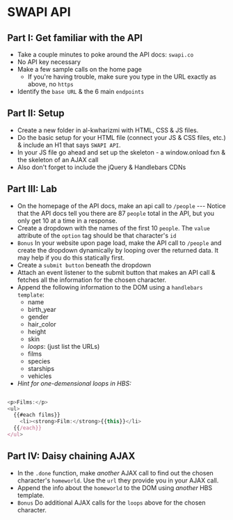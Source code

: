  # SWAPI API

## Part I: Get familiar with the API
- Take a couple minutes to poke around the API docs: `swapi.co`
- No API key necessary
- Make a few sample calls on the home page
  - If you're having trouble, make sure you type in the URL exactly as above, no `https`
- Identify the `base URL` & the 6 main `endpoints`

## Part II: Setup
- Create a new folder in al-kwharizmi with HTML, CSS & JS files.
- Do the basic setup for your HTML file (connect your JS & CSS files, etc.) & include an H1 that says `SWAPI API`.
- In your JS file go ahead and set up the skeleton - a window.onload fxn & the skeleton of an AJAX call
- Also don't forget to include the jQuery & Handlebars CDNs

## Part III: Lab
- On the homepage of the API docs, make an api call to `/people` --- Notice that the API docs tell you there are 87 `people` total in the API, but you only get 10 at a time in a response.
- Create a dropdown with the names of the first 10 `people`. The `value` attribute of the `option` tag should be that character's `id`
- `Bonus` In your website upon page load, make the API call to `/people` and create the dropdown dynamically by looping over the returned data. It may help if you do this statically first.
- Create a `submit button` beneath the dropdown
- Attach an event listener to the submit button that makes an API call & fetches all the information for the chosen character.
- Append the following information to the DOM using a `handlebars template`:
  - name
  - birth_year
  - gender
  - hair_color
  - height
  - skin
  - *loops*: (just list the URLs)
  - films
  - species
  - starships
  - vehicles
- *Hint for one-demensional loops in HBS:*
``` javascript

<p>Films:</p>
<ul>
  {{#each films}}
    <li><strong>Film:</strong>{{this}}</li>
  {{/each}}
</ul>

```

## Part IV: Daisy chaining AJAX
- In the `.done` function, make *another* AJAX call to find out the chosen character's `homeworld`. Use the `url` they provide you in your AJAX call.
- Append the info about the `homeworld` to the DOM using *another* HBS template.
- `Bonus` Do additional AJAX calls for the `loops` above for the chosen character.
